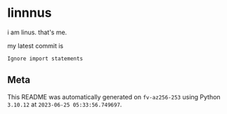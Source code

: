 # linnnus

i am linus. that's me.

my latest commit is

```
Ignore import statements
```

## Meta

This README was automatically generated on `fv-az256-253` using Python
`3.10.12` at `2023-06-25 05:33:56.749697`.
